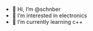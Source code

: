 - 👋 Hi, I’m @schnber
- 👀 I’m interested in electronics
- 🌱 I’m currently learning c++

<!---
schnber/schnber is a ✨ special ✨ repository because its `README.md` (this file) appears on your GitHub profile.
You can click the Preview link to take a look at your changes.
--->

